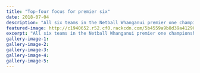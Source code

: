 ```yaml
---
title: "Top-four focus for premier six"
date: 2018-07-04
description: "All six teams in the Netball Whanganui premier one championship will have their sights firmly set on making the top four..."
featured-image: http://c1940652.r52.cf0.rackcdn.com/5b4559a9b8d39a4129000432/Photo-of-netball-going-through-net.jpg
excerpt: "All six teams in the Netball Whanganui premier one championship will have their sights firmly set on making the top four with round one of the competition ending on Monday night."
gallery-image-1: 
gallery-image-2: 
gallery-image-3: 
gallery-image-4: 
gallery-image-5: 
---
```

